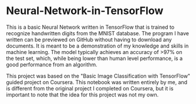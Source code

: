 # Neural-Network-in-TensorFlow
This is a basic Neural Network written in TensorFlow that is trained to recognize handwritten digits from the MNIST database. The program I have written can be previewed on GitHub without having to download any documents. It is meant to be a demonstration of my knowledge and skills in machine learning. The model typically achieves an accuracy of >97% on the test set, which, while being lower than human level performance, is a good performance from an algorithm. 

This project was based on the "Basic Image Classification with TensorFlow" guided project on Coursera. This notebook was written entirely by me, and is different from the original project I completed on Coursera, but it is important to note that the idea for this project was not my own.
